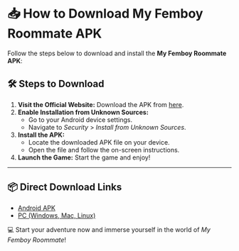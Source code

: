 # 📥 How to Download My Femboy Roommate APK

Follow the steps below to download and install the **My Femboy Roommate APK**:

## 🛠️ **Steps to Download**
1. **Visit the Official Website:** Download the APK from [here](#).
2. **Enable Installation from Unknown Sources:**
   - Go to your Android device settings.
   - Navigate to *Security* > *Install from Unknown Sources*.
3. **Install the APK:**
   - Locate the downloaded APK file on your device.
   - Open the file and follow the on-screen instructions.
4. **Launch the Game:** Start the game and enjoy!

---

## 📦 **Direct Download Links**
- [Android APK](#)
- [PC (Windows, Mac, Linux)](#)

💻 Start your adventure now and immerse yourself in the world of *My Femboy Roommate*!
